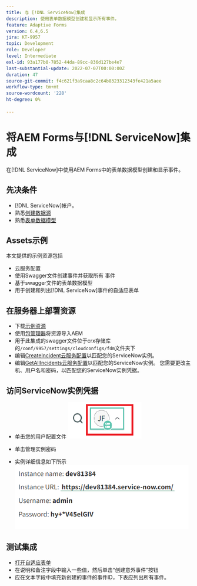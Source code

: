```yaml
---
title: 与 [!DNL ServiceNow]集成
description: 使用表单数据模型创建和显示所有事件。
feature: Adaptive Forms
version: 6.4,6.5
jira: KT-9957
topic: Development
role: Developer
level: Intermediate
exl-id: 93a177b0-7852-44da-89cc-836d127be4e7
last-substantial-update: 2022-07-07T00:00:00Z
duration: 47
source-git-commit: f4c621f3a9caa8c2c64b8323312343fe421a5aee
workflow-type: tm+mt
source-wordcount: '228'
ht-degree: 0%

---
```


# 将AEM Forms与[!DNL ServiceNow]集成

在[!DNL ServiceNow]中使用AEM Forms中的表单数据模型创建和显示事件。

## 先决条件

* [!DNL ServiceNow]帐户。
* 熟悉[创建数据源](https://experienceleague.adobe.com/docs/experience-manager-learn/forms/ic-web-channel-tutorial/parttwo.html)
* 熟悉[表单数据模型](https://experienceleague.adobe.com/docs/experience-manager-65/forms/form-data-model/create-form-data-models.html)

## Assets示例

本文提供的示例资源包括

* 云服务配置
* 使用Swagger文件创建事件并获取所有   事件
* 基于swagger文件的表单数据模型
* 用于创建和列出[!DNL ServiceNow]事件的自适应表单

## 在服务器上部署资源

* 下载[示例资源](assets/service-now.zip)
* 使用[包管理器](http://localhost:4502/crx/packmgr/index.jsp)将资源导入AEM
* 用于此集成的swagger文件位于crx存储库的```/conf/9957/settings/cloudconfigs/fdm```文件夹下
* 编辑[CreateIncident云服务配置](http://localhost:4502/mnt/overlay/fd/fdm/gui/components/admin/fdmcloudservice/properties.html?item=%2Fconf%2F9957%2Fsettings%2Fcloudconfigs%2Ffdm%2Fcreateincident)以匹配您的ServiceNow实例。
* 编辑[GetAllIncidents云服务配置](http://localhost:4502/mnt/overlay/fd/fdm/gui/components/admin/fdmcloudservice/properties.html?item=%2Fconf%2F9957%2Fsettings%2Fcloudconfigs%2Ffdm%2Fgetallincidents)以匹配您的ServiceNow实例。 您需要更改主机、用户名和密码，以匹配您的ServiceNow实例凭据。

## 访问ServiceNow实例凭据

* 单击您的用户配置文件
  ![单击用户配置文件](assets/snow-1.png)

* 单击管理实例密码
* 实例详细信息如下所示
  ![实例详细信息](assets/snow-3.png)

## 测试集成

* [打开自适应表单](http://localhost:4502/content/dam/formsanddocuments/create-incident-in-service-now/jcr:content?wcmmode=disabled)
* 在说明和备注字段中输入一些值，然后单击“创建意外事件”按钮
* 应在文本字段中填充新创建的事件的事件ID，下表应列出所有事件。
